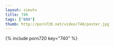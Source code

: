 ```yaml
--- 
layout: sieutv
title: 740
tags: ["000"]
thumb: http://porn720.net/video/740/poster.jpg
---
```

{% include porn720 key="740" %} 
